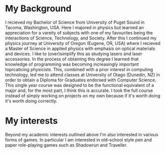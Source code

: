 # My Background
I recieved my Bachelor of Science from University of Puget Sound in Tacoma, Washington, USA.
Here I majored in physics but learned an appreciation for a vareity of subjects with one of my favourites being the interactions of Science, Technology, and Society.
After this I continued my physics journey at University of Oregon (Eugene, OR, USA) where I recieved a Master of Science in applied physics with emphasis on optical materials and devices.
I like to (over)simplify this as studying lasers and laser accessories.
In the process of obtaining this degree I learned that knowledge of programming was becoming increasingly important toprcaticing physicists.
This, combined with a prior interest in computing technology, led me to attend classes at University of Otago (Dunedin, NZ) in order to obtain a Diploma for Graduates endorsed with Computer Science.
This single year course was designed to be the functional equivalent of a major and, for the most part, I think this is accurate.
I took the full course instead of simply working on projects on my own because if it's worth doing it's worth doing correctly.

# My interests
Beyond my academic interests outlined above I'm also interested in various forms of games.
In particular I am interested in old-school style pen and paper role-playing games such as Shadowrun and Traveller.
